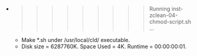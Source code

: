 * >>>>>>>>> Running inst-zclean-04-chmod-script.sh ...
  * Make *.sh under /usr/local/cld/ executable.
  * Disk size = 6287760K. Space Used = 4K. Runtime = 00:00:00:01.
